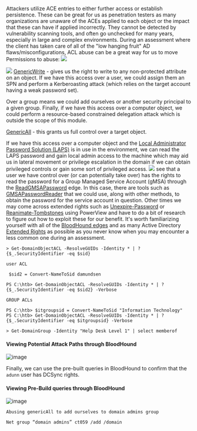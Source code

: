 
Attackers utilize ACE entries to either further access or establish persistence. These can be great for us as penetration testers as many organizations are unaware of the ACEs applied to each object or the impact that these can have if applied incorrectly. They cannot be detected by vulnerability scanning tools, and often go unchecked for many years, especially in large and complex environments. During an assessment where the client has taken care of all of the "low hanging fruit" AD flaws/misconfigurations, ACL abuse can be a great way for us to move
Permissions to abuse:
![](Pasted%20image%2020250214191550.png)

![](Pasted%20image%2020250201173103.png)
[GenericWrite](https://bloodhound.readthedocs.io/en/latest/data-analysis/edges.html#genericwrite) - gives us the right to write to any non-protected attribute on an object. If we have this access over a user, we could assign them an SPN and perform a Kerberoasting attack (which relies on the target account having a weak password set).

Over a group means we could add ourselves or another security principal to a given group. Finally,
if we have this access over a computer object, we could perform a resource-based constrained delegation attack which is outside the scope of this module.

[GenericAll](https://bloodhound.readthedocs.io/en/latest/data-analysis/edges.html#genericall) - this grants us full control over a target object. 

If we have this access over a computer object and the [Local Administrator Password Solution (LAPS)](https://www.microsoft.com/en-us/download/details.aspx?id=46899) is in use in the environment, we can read the LAPS password and gain local admin access to the machine which may aid us in lateral movement or privilege escalation in the domain if we can obtain privileged controls or gain some sort of privileged access.
![](ACL_attacks_graphic.webp)
see that a user we have control over (or can potentially take over) has the rights to read the password for a Group Managed Service Account (gMSA) through the [ReadGMSAPassword](https://bloodhound.readthedocs.io/en/latest/data-analysis/edges.html#readgmsapassword) edge. In this case, there are tools such as [GMSAPasswordReader](https://github.com/rvazarkar/GMSAPasswordReader) that we could use, along with other methods, to obtain the password for the service account in question. Other times we may come across extended rights such as [Unexpire-Password](https://learn.microsoft.com/en-us/windows/win32/adschema/r-unexpire-password) or [Reanimate-Tombstones](https://learn.microsoft.com/en-us/windows/win32/adschema/r-reanimate-tombstones) using PowerView and have to do a bit of research to figure out how to exploit these for our benefit. It's worth familiarizing yourself with all of the [BloodHound edges](https://bloodhound.readthedocs.io/en/latest/data-analysis/edges.html) and as many Active Directory [Extended Rights](https://learn.microsoft.com/en-us/windows/win32/adschema/extended-rights) as possible as you never know when you may encounter a less common one during an assessment.


```powershell-session
> Get-DomainObjectACL -ResolveGUIDs -Identity * | ? {$_.SecurityIdentifier -eq $sid} 
```

`user ACL`
```powershell-session
 $sid2 = Convert-NameToSid damundsen
 
PS C:\htb> Get-DomainObjectACL -ResolveGUIDs -Identity * | ? {$_.SecurityIdentifier -eq $sid2} -Verbose
```

`GROUP ACLs`
```powershell-session
PS C:\htb> $itgroupsid = Convert-NameToSid "Information Technology"
PS C:\htb> Get-DomainObjectACL -ResolveGUIDs -Identity * | ? {$_.SecurityIdentifier -eq $itgroupsid} -Verbose
```

```powershell-session
> Get-DomainGroup -Identity "Help Desk Level 1" | select memberof
```
#### Viewing Potential Attack Paths through BloodHound

![image](https://academy.hackthebox.com/storage/modules/143/wley_path.png)

Finally, we can use the pre-built queries in BloodHound to confirm that the `adunn` user has DCSync rights.

#### Viewing Pre-Build queries through BloodHound

![image](https://academy.hackthebox.com/storage/modules/143/adunn_dcsync.png)


`Abusing genericAll to add ourselves to domain admins group`
```
Net group “domain admins” ct059 /add /domain
```
